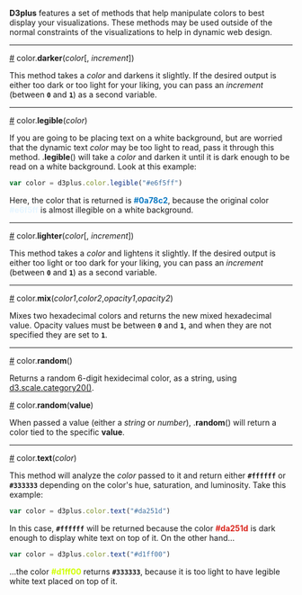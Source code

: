 **D3plus** features a set of methods that help manipulate colors to best display your visualizations. These methods may be used outside of the normal constraints of the visualizations to help in dynamic web design.

***

<a name="darker" href="#wiki-darker">#</a> color.**darker**(*color*[, *increment*])

This method takes a *color* and darkens it slightly. If the desired output is either too dark or too light for your liking, you can pass an *increment* (between <code>**0**</code> and <code>**1**</code>) as a second variable.

***

<a name="legible" href="#wiki-legible">#</a> color.**legible**(*color*)

If you are going to be placing text on a white background, but are worried that the dynamic text *color* may be too light to read, pass it through this method. .**legible**() will take a *color* and darken it until it is dark enough to be read on a white background. Look at this example:

```js
var color = d3plus.color.legible("#e6f5ff")
```

Here, the color that is returned is <font color='#0a78c2'>**#0a78c2**</font>, because the original color <font color='#e6f5ff'>**#e6f5ff**</font> is almost illegible on a white background.

***

<a name="lighter" href="#wiki-lighter">#</a> color.**lighter**(*color*[, *increment*])

This method takes a *color* and lightens it slightly. If the desired output is either too light or too dark for your liking, you can pass an *increment* (between <code>**0**</code> and <code>**1**</code>) as a second variable.

***

<a name="mix" href="#wiki-mix">#</a> color.**mix**(*color1*,*color2*,*opacity1*,*opacity2*)

Mixes two hexadecimal colors and returns the new mixed hexadecimal value. Opacity values must be between <code>**0**</code> and <code>**1**</code>, and when they are not specified they are set to <code>**1**</code>.

***

<a name="random" href="#wiki-random">#</a> color.**random**()

Returns a random 6-digit hexidecimal color, as a string, using [d3.scale.category20()](https://github.com/mbostock/d3/wiki/Ordinal-Scales#wiki-category20b).

<a name="random" href="#wiki-random">#</a> color.**random**(**value**)

When passed a value (either a *string* or *number*), .**random**() will return a color tied to the specific **value**.

***

<a name="text" href="#wiki-text">#</a> color.**text**(*color*)

This method will analyze the *color* passed to it and return either <code>**#ffffff**</code> or <code>**#333333**</code> depending on the color's hue, saturation, and luminosity. Take this example:

```js
var color = d3plus.color.text("#da251d")
```

In this case, <code>**#ffffff**</code> will be returned because the color <font color='#da251d'>**#da251d**</font> is dark enough to display white text on top of it. On the other hand...

```js
var color = d3plus.color.text("#d1ff00")
```

...the color <font color='#d1ff00'>**#d1ff00**</font> returns <code>**#333333**</code>, because it is too light to have legible white text placed on top of it.
